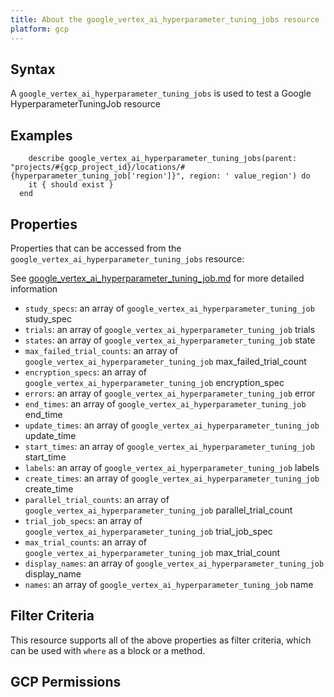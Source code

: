 ```yaml
---
title: About the google_vertex_ai_hyperparameter_tuning_jobs resource
platform: gcp
---
```


## Syntax
A `google_vertex_ai_hyperparameter_tuning_jobs` is used to test a Google HyperparameterTuningJob resource

## Examples
```
    describe google_vertex_ai_hyperparameter_tuning_jobs(parent: "projects/#{gcp_project_id}/locations/#{hyperparameter_tuning_job['region']}", region: ' value_region') do
    it { should exist }
  end
```

## Properties
Properties that can be accessed from the `google_vertex_ai_hyperparameter_tuning_jobs` resource:

See [google_vertex_ai_hyperparameter_tuning_job.md](google_vertex_ai_hyperparameter_tuning_job.md) for more detailed information
  * `study_specs`: an array of `google_vertex_ai_hyperparameter_tuning_job` study_spec
  * `trials`: an array of `google_vertex_ai_hyperparameter_tuning_job` trials
  * `states`: an array of `google_vertex_ai_hyperparameter_tuning_job` state
  * `max_failed_trial_counts`: an array of `google_vertex_ai_hyperparameter_tuning_job` max_failed_trial_count
  * `encryption_specs`: an array of `google_vertex_ai_hyperparameter_tuning_job` encryption_spec
  * `errors`: an array of `google_vertex_ai_hyperparameter_tuning_job` error
  * `end_times`: an array of `google_vertex_ai_hyperparameter_tuning_job` end_time
  * `update_times`: an array of `google_vertex_ai_hyperparameter_tuning_job` update_time
  * `start_times`: an array of `google_vertex_ai_hyperparameter_tuning_job` start_time
  * `labels`: an array of `google_vertex_ai_hyperparameter_tuning_job` labels
  * `create_times`: an array of `google_vertex_ai_hyperparameter_tuning_job` create_time
  * `parallel_trial_counts`: an array of `google_vertex_ai_hyperparameter_tuning_job` parallel_trial_count
  * `trial_job_specs`: an array of `google_vertex_ai_hyperparameter_tuning_job` trial_job_spec
  * `max_trial_counts`: an array of `google_vertex_ai_hyperparameter_tuning_job` max_trial_count
  * `display_names`: an array of `google_vertex_ai_hyperparameter_tuning_job` display_name
  * `names`: an array of `google_vertex_ai_hyperparameter_tuning_job` name

## Filter Criteria
This resource supports all of the above properties as filter criteria, which can be used
with `where` as a block or a method.

## GCP Permissions
